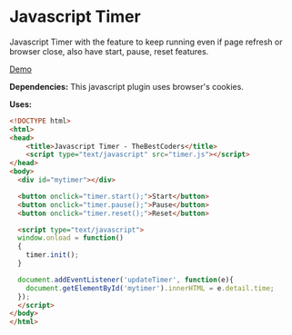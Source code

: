 # Javascript Timer
Javascript Timer with the feature to keep running even if page refresh or browser close, 
also have start, pause, reset features.


[Demo](http://thebestcoders.com/javascript-timer)


**Dependencies:** This javascript plugin uses browser's cookies.

**Uses:**

```HTML
<!DOCTYPE html>
<html>
<head>
	<title>Javascript Timer - TheBestCoders</title>
	<script type="text/javascript" src="timer.js"></script>
</head>
<body>
  <div id="mytimer"></div>

  <button onclick="timer.start();">Start</button>
  <button onclick="timer.pause();">Pause</button>
  <button onclick="timer.reset();">Reset</button>

  <script type="text/javascript">
  window.onload = function()
  {
  	timer.init();
  }

  document.addEventListener('updateTimer', function(e){
  	document.getElementById('mytimer').innerHTML = e.detail.time;
  });
  </script>
</body>
</html>
```
